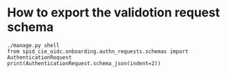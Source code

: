 # How to export the validotion request schema

````
./manage.py shell
from spid_cie_oidc.onboarding.authn_requests.schemas import AuthenticationRequest
print(AuthenticationRequest.schema_json(indent=2))
````